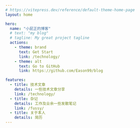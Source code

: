 ```yaml
---
# https://vitepress.dev/reference/default-theme-home-page
layout: home

hero:
  name: "小屁正的博客"
  # text: "my blog"
  # tagline: My great project tagline
  actions:
    - theme: brand
      text: Get Start
      link: /technology/
    - theme: alt
      text: Go to GitHub
      link: https://github.com/Eason99/blog

features:
  - title: 技术文章
    details: 一些技术文章分享
    link: /technology/
  - title: 杂记
    details: 工作及业余一些发散笔记
    link: /fussy/
  - title: 关于本人
    details: 简历
---
```



